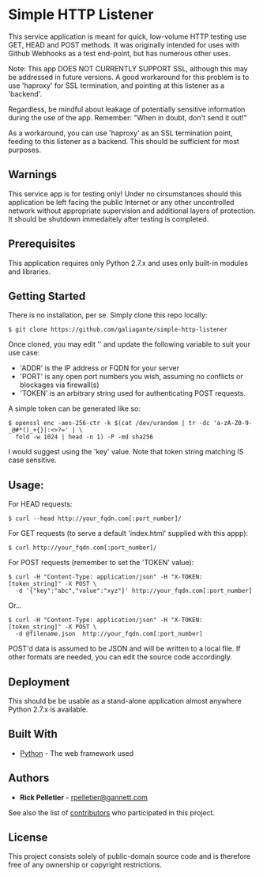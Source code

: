 # Simple HTTP Listener

This service application is meant for quick, low-volume HTTP testing use GET, HEAD and POST methods. It was originally intended for uses with Github Webhooks as a test end-point, but has numerous other uses.

Note: This app DOES NOT CURRENTLY SUPPORT SSL, although this may be addressed in future versions. A good workaround for this problem is to use 'haproxy' for SSL termination, and pointing at this listener as a 'backend'.

Regardless, be mindful about leakage of potentially sensitive information during the use of the app. Remember: "When in doubt, don't send it out!"

As a workaround, you can use 'haproxy' as an SSL termination point, feeding to this listener as a backend. This should be sufficient for most purposes.

## Warnings

This service app is for testing only! Under no cirsumstances should this application be left facing the public Internet or any other uncontrolled network without appropriate supervision and additional layers of protection. It should be shutdown immedaitely after testing is completed.

## Prerequisites

This application requires only Python 2.7.x and uses only built-in modules and libraries.

## Getting Started

There is no installation, per se. Simply clone this repo locally:

```
$ git clone https://github.com/galiagante/simple-http-listener
```

Once cloned, you may edit '' and update the following variable to suit your use case:
* 'ADDR' is the IP address or FQDN for your server
* 'PORT' is any open port numbers you wish, assuming no conflicts or blockages via firewall(s)
* 'TOKEN' is an arbitrary string used for authenticating POST requests.

A simple token can be generated like so:
```
$ openssl enc -aes-256-ctr -k $(cat /dev/urandom | tr -dc 'a-zA-Z0-9-_@#*()_+{}|:<>?=' | \
  fold -w 1024 | head -n 1) -P -md sha256
```
I would suggest using the 'key' value. Note that token string matching IS case sensitive.

## Usage:

For HEAD requests:
```
$ curl --head http://your_fqdn.com[:port_number]/
```

For GET requests (to serve a default 'index.html' supplied with this appp):
```
$ curl http://your_fqdn.com[:port_number]/
```

For POST requests (remember to set the 'TOKEN' value):
```
$ curl -H "Content-Type: application/json" -H "X-TOKEN: [token_string]" -X POST \
  -d '{"key":"abc","value":"xyz"}' http://your_fqdn.com[:port_number]
```
Or...
```
$ curl -H "Content-Type: application/json" -H "X-TOKEN: [token_string]" -X POST \
  -d @filename.json  http://your_fqdn.com[:port_number]
```

POST'd data is assumed to be JSON and will be written to a local file. If other formats are needed, you can edit the source code accordingly.

## Deployment

This should be be usable as a stand-alone application almost anywhere Python 2.7.x is available. 

## Built With

* [Python](https://www.python.org) - The web framework used

## Authors

* **Rick Pelletier** - rpelletier@gannett.com

See also the list of [contributors](https://github.com/your/project/contributors) who participated in this project.

## License

This project consists solely of public-domain source code and is therefore free of any ownership or copyright restrictions.
